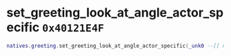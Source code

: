 # set_greeting_look_at_angle_actor_specific `0x40121E4F`

```lua
natives.greeting.set_greeting_look_at_angle_actor_specific(_unk0 --[[ number ]], _unk1 --[[ number ]])
```